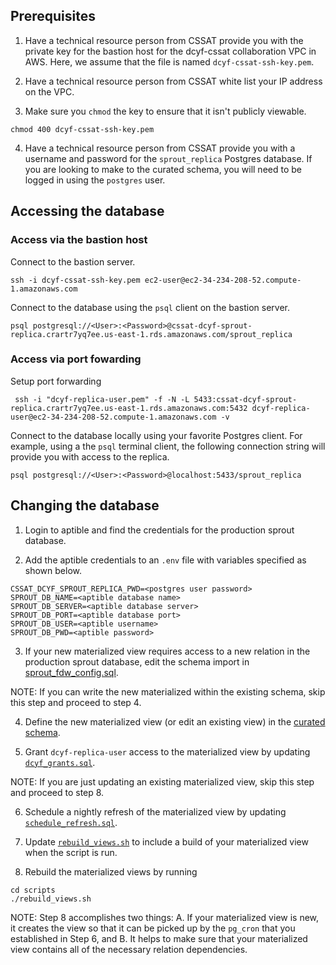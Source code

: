## Prerequisites

1. Have a technical resource person from CSSAT provide you with the private key for the bastion host for the dcyf-cssat collaboration VPC in AWS. Here, we assume that the file is named `dcyf-cssat-ssh-key.pem`.

2. Have a technical resource person from CSSAT white list your IP address on the VPC. 

3. Make sure you `chmod` the key to ensure that it isn't publicly viewable. 

```
chmod 400 dcyf-cssat-ssh-key.pem
```

4. Have a technical resource person from CSSAT provide you with a username and password for the `sprout_replica` Postgres database. If you are looking to make to the curated schema, you will need to be logged in using the `postgres` user. 


## Accessing the database 

### Access via the bastion host

Connect to the bastion server. 

```
ssh -i dcyf-cssat-ssh-key.pem ec2-user@ec2-34-234-208-52.compute-1.amazonaws.com
```

Connect to the database using the `psql` client on the bastion server. 

```
psql postgresql://<User>:<Password>@cssat-dcyf-sprout-replica.crartr7yq7ee.us-east-1.rds.amazonaws.com/sprout_replica
```

### Access via port fowarding
 
 Setup port forwarding

```
 ssh -i "dcyf-replica-user.pem" -f -N -L 5433:cssat-dcyf-sprout-replica.crartr7yq7ee.us-east-1.rds.amazonaws.com:5432 dcyf-replica-user@ec2-34-234-208-52.compute-1.amazonaws.com -v
```

Connect to the database locally using your favorite Postgres client. For example, using a the `psql` terminal client, the following connection string will provide you with access to the replica. 

```
psql postgresql://<User>:<Password>@localhost:5433/sprout_replica
```

## Changing the database

1. Login to aptible and find the credentials for the production sprout database. 

2. Add the aptible credentials to an `.env` file with variables specified as shown below. 

```
CSSAT_DCYF_SPROUT_REPLICA_PWD=<postgres user password>
SPROUT_DB_NAME=<aptible database name>
SPROUT_DB_SERVER=<aptible database server>
SPROUT_DB_PORT=<aptible database port>
SPROUT_DB_USER=<aptible username>
SPROUT_DB_PWD=<aptible password>
```

3. If your new materialized view requires access to a new relation in the production sprout database, edit the schema import in [sprout_fdw_config.sql](scripts/sprout_fdw_config.sql). 

NOTE: If you can write the new materialized within the existing schema, skip this step and proceed to step 4. 

4. Define the new materialized view (or edit an existing view) in the [curated schema](schema/).

5. Grant `dcyf-replica-user` access to the materialized view by updating [`dcyf_grants.sql`](scripts/dcyf_grants.sql).

NOTE: If you are just updating an existing materialized view, skip this step and proceed to step 8. 

6. Schedule a nightly refresh of the materialized view by updating [`schedule_refresh.sql`](scripts/schedule_refresh.sql).

7. Update [`rebuild_views.sh`](scripts/rebuild_views.sh) to include a build of your materialized view when the script is run. 

8. Rebuild the materialized views by running 

```
cd scripts
./rebuild_views.sh
```

NOTE: Step 8 accomplishes two things: A. If your materialized view is new, it creates the view so that it can be picked up by the `pg_cron` that you established in Step 6, and B. It helps to make sure that your materialized view contains all of the necessary relation dependencies. 
